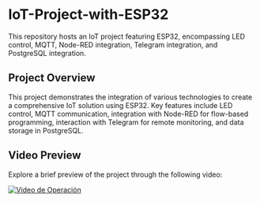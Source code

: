 # IoT-Project-with-ESP32
This repository hosts an IoT project featuring ESP32, encompassing LED control, MQTT, Node-RED integration, Telegram integration, and PostgreSQL integration.

## Project Overview
This project demonstrates the integration of various technologies to create a comprehensive IoT solution using ESP32. Key features include LED control, MQTT communication, integration with Node-RED for flow-based programming, interaction with Telegram for remote monitoring, and data storage in PostgreSQL.

## Video Preview
Explore a brief preview of the project through the following video:

[![Video de Operación](https://i.imgur.com/NegelRC.gif)](https://i.imgur.com/NegelRC.mp4)
